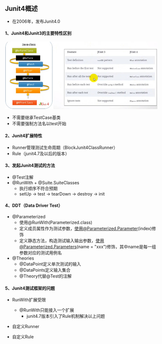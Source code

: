 ## Junit4概述

   - 在2006年，发布Junit4.0
#### 1、Junit4和Junit3的主要特性区别
   ![junit4与junit3对比](src/main/resources/junit4与junit3对比.jpg)
   - 不需要继承TestCase基类
   - 不需要强制方法名以test开始
   
#### 2、Junit4扩展特性
   - Runner管理测试生命周期（BlockJunit4ClassRunner）
   - Rule（junit4.7及以后的版本）
   
#### 3、发起Junit4测试的方法
   - @Test注解
   - @RunWith + @Suite.SuiteClasses
     - 执行顺序不符合预期
     - setUp -> test -> tearDown -> destroy -> init
     
#### 4、DDT（Data Driver Test）
   - @Parameterized
     - 使用@RunWith(Parameterized.class)
     - 定义成员属性作为测试参数，使用@Parameterized.Parameter(index)修饰
     - 定义静态方法，构造测试输入输出参数，使用@Parameterized.Parameters(name = "xxx")修饰，其中name是每一组参数对应的测试用例名
   - @Theories
     - @DataPoint定义单次测试的输入
     - @DataPoints定义输入集合
     - @Theory代替@Test的注解
     
#### 5、Junit4测试框架的问题
   - RunWith扩展受限
     - @RunWith只能接入一个扩展
       - junit4.7版本引入了Rule机制解决以上问题
   
   - 自定义Runner
   
   - 自定义Rule